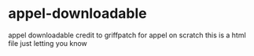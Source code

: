 # appel-downloadable
appel downloadable credit to griffpatch for appel on scratch
this is a html file just letting you know
